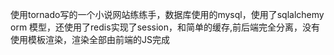使用tornado写的一个小说网站练练手，数据库使用的mysql，使用了sqlalchemy orm 模型，还使用了redis实现了session，和简单的缓存,前后端完全分离，没有使用模板渲染，渲染全部由前端的JS完成
